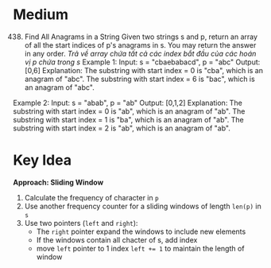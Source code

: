 # **Medium**
438. Find All Anagrams in a String
Given two strings s and p, return an array of all the start indices of p's anagrams in s. You may return the answer in any order.
*Trả về array chứa tất cả các index bắt đầu của các hoán vị p chứa trong s*
Example 1:
Input: s = "cbaebabacd", p = "abc"
Output: [0,6]
Explanation:
The substring with start index = 0 is "cba", which is an anagram of "abc".
The substring with start index = 6 is "bac", which is an anagram of "abc".

Example 2:
Input: s = "abab", p = "ab"
Output: [0,1,2]
Explanation:
The substring with start index = 0 is "ab", which is an anagram of "ab".
The substring with start index = 1 is "ba", which is an anagram of "ab".
The substring with start index = 2 is "ab", which is an anagram of "ab".

# **Key Idea**
**Approach: Sliding Window**
1. Calculate the frequency of character in `p`
2. Use another frequency counter for a sliding windows of length `len(p)` in `s`
3. Use two pointers (`left` and `right`):
   - The `right` pointer expand the windows to include new elements
   - If the windows contain all chacter of s, add index
   - move `left` pointer to 1 index `left += 1` to maintain the length of window
